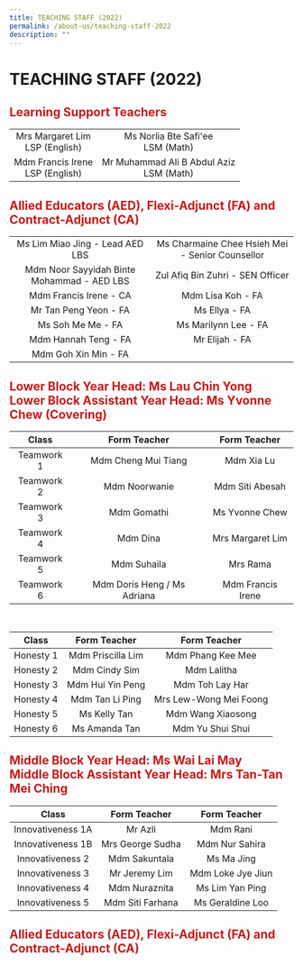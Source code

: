 ```yaml
---
title: TEACHING STAFF (2022)
permalink: /about-us/teaching-staff-2022
description: ""
---
```

# TEACHING STAFF (2022)
## <span style = "color: #c81b1b"> <b>Learning Support Teachers</b> </span>

|                                    |                                            |
|:----------------------------------:|:------------------------------------------:|
|  Mrs Margaret Lim<br>LSP (English) |    Ms Norlia Bte Safi'ee<br>LSM (Math)     |
| Mdm Francis Irene<br>LSP (English) | Mr Muhammad Ali B Abdul Aziz<br>LSM (Math) |

## <span style = "color: #c81b1b"> <b>Allied Educators (AED), Flexi-Adjunct (FA) and Contract-Adjunct (CA)</b> </span>

|                                            |                                                 |
|:------------------------------------------:|:-----------------------------------------------:|
|       Ms Lim Miao Jing - Lead AED LBS      | Ms Charmaine Chee Hsieh Mei - Senior Counsellor |
| Mdm Noor Sayyidah Binte Mohammad - AED LBS |         Zul Afiq Bin Zuhri - SEN Officer        |
|           Mdm Francis Irene - CA           |                Mdm Lisa Koh - FA                |
|           Mr Tan Peng Yeon - FA            |                  Ms Ellya - FA                  |
|              Ms Soh Me Me - FA             |               Ms Marilynn Lee - FA              |
|             Mdm Hannah Teng - FA           |                  Mr Elijah - FA                 |
|             Mdm Goh Xin Min - FA           |                                                 |

## <span style = "color: #c81b1b"> <b>Lower Block Year Head: Ms Lau Chin Yong<br>Lower Block Assistant Year Head: Ms Yvonne Chew (Covering)</b> </span>

|    Class   |         Form Teacher        |    Form Teacher   |
|:----------:|:---------------------------:|:-----------------:|
| Teamwork 1 |     Mdm Cheng Mui Tiang     |    Mdm Xia Lu     |
| Teamwork 2 |        Mdm Noorwanie        |  Mdm Siti Abesah  |
| Teamwork 3 |         Mdm Gomathi         |   Ms Yvonne Chew  |
| Teamwork 4 |           Mdm Dina          |  Mrs Margaret Lim |
| Teamwork 5 |         Mdm Suhaila         |      Mrs Rama     |
| Teamwork 6 | Mdm Doris Heng / Ms Adriana | Mdm Francis Irene |

<br>

|   Class   |    Form Teacher   |      Form Teacher      |
|:---------:|:-----------------:|:----------------------:|
| Honesty 1 | Mdm Priscilla Lim |    Mdm Phang Kee Mee   |
| Honesty 2 |   Mdm Cindy Sim   |       Mdm Lalitha      |
| Honesty 3 |  Mdm Hui Yin Peng |     Mdm Toh Lay Har    |
| Honesty 4 |  Mdm Tan Li Ping  | Mrs Lew-Wong Mei Foong |
| Honesty 5 |    Ms Kelly Tan   |    Mdm Wang Xiaosong   |
| Honesty 6 |   Ms Amanda Tan   |    Mdm Yu Shui Shui    |

## <span style = "color: #c81b1b"> <b>Middle Block Year Head: Ms Wai Lai May<br>Middle Block Assistant Year Head: Mrs Tan-Tan Mei Ching</b> </span>

|       Class       |   Form Teacher   |    Form Teacher   |
|:-----------------:|:----------------:|:-----------------:|
| Innovativeness 1A |      Mr Azli     |      Mdm Rani     |
| Innovativeness 1B | Mrs George Sudha |   Mdm Nur Sahira  |
|  Innovativeness 2 |   Mdm Sakuntala  |     Ms Ma Jing    |
|  Innovativeness 3 |   Mr Jeremy Lim  | Mdm Loke Jye Jiun |
|  Innovativeness 4 |   Mdm Nuraznita  |  Ms Lim Yan Ping  |
|  Innovativeness 5 | Mdm Siti Farhana |  Ms Geraldine Loo |

## <span style = "color: #c81b1b"> <b>Allied Educators (AED), Flexi-Adjunct (FA) and Contract-Adjunct (CA)</b> </span>